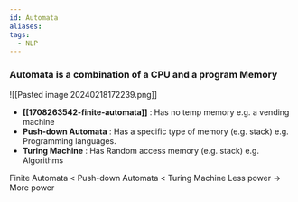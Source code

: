 ```yaml
---
id: Automata
aliases: 
tags:
  - NLP
---
```


### **Automata** is a combination of a CPU and a program Memory

![[Pasted image 20240218172239.png]]

- **[[1708263542-finite-automata]]** : Has no temp memory
  e.g. a vending machine
- **Push-down Automata** : Has a specific type of memory (e.g. stack)
  e.g. Programming languages.
- **Turing Machine** : Has Random access memory (e.g. stack)
  e.g. Algorithms

Finite Automata < Push-down Automata < Turing Machine
Less power → More power
